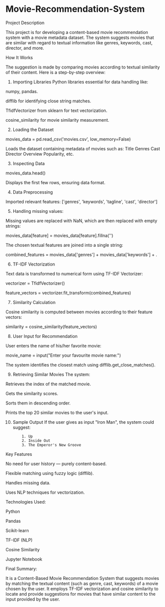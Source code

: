 # Movie-Recommendation-System
Project Description

This project is for developing a content-based movie recommendation system with a movie metadata dataset. The system suggests movies that are similar with regard to textual information like genres, keywords, cast, director, and more.

How It Works

The suggestion is made by comparing movies according to textual similarity of their content. Here is a step-by-step overview:

1. Importing Libraries
Python libraries essential for data handling like:

numpy, pandas.

difflib for identifying close string matches.

TfidfVectorizer from sklearn for text vectorization.

cosine_similarity for movie similarity measurement.

2. Loading the Dataset
 
movies_data = pd.read_csv('movies.csv', low_memory=False)

Loads the dataset containing metadata of movies such as:
Title
Genres
Cast
Director
Overview
Popularity, etc.

3. Inspecting Data
 
movies_data.head()

Displays the first few rows, ensuring data format.

4. Data Preprocessing
   
Imported relevant features: ['genres', 'keywords', 'tagline', 'cast', 'director']

5. Handling missing values:
   
Missing values are replaced with NaN, which are then replaced with empty strings:

movies_data[feature] = movies_data[feature].fillna('')

The chosen textual features are joined into a single string:

combined_features = movies_data['genres'] + movies_data['keywords'] + .

6. TF-IDF Vectorization

Text data is transformed to numerical form using TF-IDF Vectorizer:

vectorizer = TfidfVectorizer()

feature_vectors = vectorizer.fit_transform(combined_features)

7. Similarity Calculation
   
Cosine similarity is computed between movies according to their feature vectors:

similarity = cosine_similarity(feature_vectors)

8. User Input for Recommendation
   
User enters the name of his/her favorite movie:

movie_name = input("Enter your favourite movie name:")

The system identifies the closest match using difflib.get_close_matches().

9. Retrieving Similar Movies
The system:

Retrieves the index of the matched movie.

Gets the similarity scores.

Sorts them in descending order.

Prints the top 20 similar movies to the user's input.

10. Sample Output
If the user gives as input "Iron Man", the system could suggest:

            1. Up
            2. Inside Out
            3. The Emperor's New Groove

Key Features

No need for user history — purely content-based.

Flexible matching using fuzzy logic (difflib).

Handles missing data.

Uses NLP techniques for vectorization.

Technologies Used:

Python

Pandas

Scikit-learn

TF-IDF (NLP)

Cosine Similarity

Jupyter Notebook

Final Summary:

It is a Content-Based Movie Recommendation System that suggests movies by matching the textual content (such as genre, cast, keywords) of a movie chosen by the user. It employs TF-IDF vectorization and cosine similarity to locate and provide suggestions for movies that have similar content to the input provided by the user.
